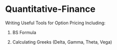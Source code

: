 # Quantitative-Finance
Writing Useful Tools for Option Pricing Including:

1. BS Formula

2. Calculating Greeks (Delta, Gamma, Theta, Vega)
